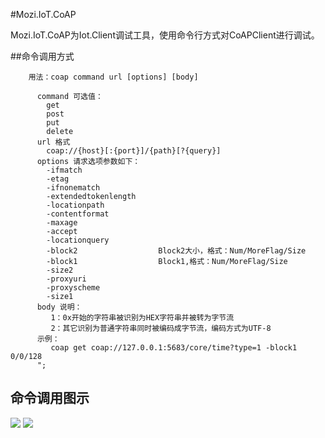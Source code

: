 ﻿#Mozi.IoT.CoAP 

Mozi.IoT.CoAP为Iot.Client调试工具，使用命令行方式对CoAPClient进行调试。

##命令调用方式
~~~shell
    用法：coap command url [options] [body]
         
      command 可选值：
        get
        post
        put
        delete
      url 格式
        coap://{host}[:{port}]/{path}[?{query}]
      options 请求选项参数如下：
        -ifmatch                 
        -etag                    
        -ifnonematch             
        -extendedtokenlength     
        -locationpath            
        -contentformat           
        -maxage                  
        -accept                  
        -locationquery           
        -block2                  Block2大小，格式：Num/MoreFlag/Size
        -block1                  Block1,格式：Num/MoreFlag/Size
        -size2                   
        -proxyuri                
        -proxyscheme             
        -size1                   
      body 说明：
         1：0x开始的字符串被识别为HEX字符串并被转为字节流
         2：其它识别为普通字符串同时被编码成字节流，编码方式为UTF-8
      示例：
         coap get coap://127.0.0.1:5683/core/time?type=1 -block1 0/0/128
      ";
~~~

## 命令调用图示
![][example1]
![][example2]

[example1]:./coap_202203100001.png
[example2]:./coap_202203100002.png
